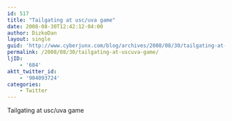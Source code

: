 ```yaml
---
id: 517
title: "Tailgating at usc/uva game"
date: 2008-08-30T12:42:12-04:00
author: DizkoDan
layout: single
guid: 'http://www.cyberjunx.com/blog/archives/2008/08/30/tailgating-at-uscuva-game/'
permalink: /2008/08/30/tailgating-at-uscuva-game/
ljID:
    - '684'
aktt_twitter_id:
    - '904093724'
categories:
    - Twitter
---
```


Tailgating at usc/uva game